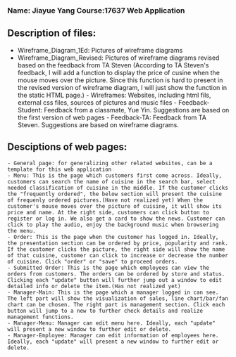 ### Name: Jiayue Yang Course:17637 Web Application
## Description of files:
   - Wireframe_Diagram_1Ed: Pictures of wireframe diagrams
   - Wireframe_Diagram_Revised: Pictures of wireframe diagrams revised based on the feedback from TA Steven
   (According to TA Steven's feedback, I will add a function to display 
the price of cusine when the mouse moves over the picture. Since this
function is hard to present in the revised version of wireframe diagram,
I will just show the function in the static HTML page.)
    - Wireframes: Websites, including html fils, external css files, sources of pictures and music files
    - Feedback-Student: Feedback from a classmate, Yue Yin. Suggestions are based on the first version of web pages
    - Feedback-TA: Feedback from TA Steven. Suggestions are based on wireframe diagrams.

## Desciptions of web pages:
    - General page: for generalizing other related websites, can be a template for this web application
    - Menu: This is the page which customers first come across. Ideally, customers can search the name of cuisine in the search bar, select needed classification of cuisine in the middle. If the customer clicks the "frequently ordered", the below section will present the cuisine of frequenly ordered pictures.(Have not realized yet) When the customer's mouse moves over the picture of cuisine, it will show its price and name. At the right side, customers can click button to register or log in. We also get a card to show the news. Customer can click to play the audio, enjoy the background music when browsering the menu.
    - Order: This is the page when the customer has logged in. Ideally, the presentation section can be ordered by price, popularity and rank. If the customer clicks the picture, the right side will show the name of that cuisine, customer can click to increase or decrease the number of cuisine. Click "order" or "save" to proceed orders.
    - Submitted Order: This is the page which employees can view the orders from customers. The orders can be ordered by store and status. Clicking each "update" button will further jump out a window to edit detailed info or delete the item.(Has not realized yet)
    - Manager-Main: This is the page which a manager logged in can see. The left part will show the visualization of sales, line chart/bar/fan chart can be chosen. The right part is management section. Click each button will jump to a new to further check details and realize management functions. 
    - Manager-Menu: Manager can edit menu here. Ideally, each "update" will present a new window to further edit or delete.
    - Manager-Employee: Manager can edit information of employees here. Ideally, each "update" will present a new window to further edit or delete. 



